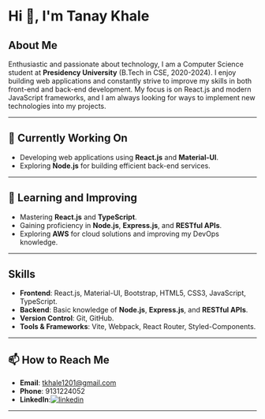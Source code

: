 # Hi 👋, I'm Tanay Khale

## About Me
Enthusiastic and passionate about technology, I am a Computer Science student at **Presidency University** (B.Tech in CSE, 2020-2024). I enjoy building web applications and constantly strive to improve my skills in both front-end and back-end development. My focus is on React.js and modern JavaScript frameworks, and I am always looking for ways to implement new technologies into my projects.

---

## 🔭 Currently Working On
- Developing web applications using **React.js** and **Material-UI**.
- Exploring **Node.js** for building efficient back-end services.

---

## 🌱 Learning and Improving
- Mastering **React.js** and **TypeScript**.
- Gaining proficiency in **Node.js**, **Express.js**, and **RESTful APIs**.
- Exploring **AWS** for cloud solutions and improving my DevOps knowledge.

---

## Skills
- **Frontend**: React.js, Material-UI, Bootstrap, HTML5, CSS3, JavaScript, TypeScript.  
- **Backend**: Basic knowledge of **Node.js**, **Express.js**, and **RESTful APIs**.  
- **Version Control**: Git, GitHub.  
- **Tools & Frameworks**: Vite, Webpack, React Router, Styled-Components.

---

## 📫 How to Reach Me
- **Email**: [tkhale1201@gmail.com](mailto:tkhale1201@gmail.com)  
- **Phone**: 9131224052  
- **LinkedIn**:[![linkedin](https://img.shields.io/badge/linkedin-0A66C2?style=for-the-badge&logo=linkedin&logoColor=white)](https://linkedin.com/in/tanay-khale12)

---

